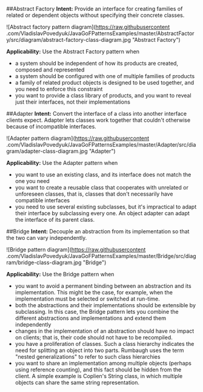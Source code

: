 ##Abstract Factory
**Intent:** Provide an interface for creating families of related or dependent objects without specifying their concrete classes.

![Abstract factory pattern diagram](https://raw.githubusercontent
.com/VladislavPovedyuk/JavaGoFPatternsExamples/master/AbstractFactory/src/diagram/abstract-factory-class-diagram.jpg "Abstract Factory")

**Applicability:** Use the Abstract Factory pattern when
* a system should be independent of how its products are created, composed and represented
* a system should be configured with one of multiple families of products
* a family of related product objects is designed to be used together, and you need to enforce this constraint
* you want to provide a class library of products, and you want to reveal just their interfaces, not their implementations

##Adapter
**Intent:** Convert the interface of a class into another interface clients expect. Adapter lets classes work together that couldn't otherwise because of incompatible interfaces.

![Adapter pattern diagram](https://raw.githubusercontent
.com/VladislavPovedyuk/JavaGoFPatternsExamples/master/Adapter/src/diagram/adapter-class-diagram.jpg "Adapter")

**Applicability:** Use the Adapter pattern when
* you want to use an existing class, and its interface does not match the one you need
* you want to create a reusable class that cooperates with unrelated or unforeseen classes, that is, classes that don't necessarily have compatible interfaces
* you need to use several existing subclasses, but it's impractical to adapt their interface by subclassing every one. An object adapter can adapt the interface of its parent class.

##Bridge
**Intent:** Decouple an abstraction from its implementation so that the two can vary independently.


![Bridge pattern diagram](https://raw.githubusercontent
.com/VladislavPovedyuk/JavaGoFPatternsExamples/master/Bridge/src/diagram/bridge-class-diagram.jpg "Bridge")

**Applicability:** Use the Bridge pattern when
* you want to avoid a permanent binding between an abstraction and its implementation. This might be the case, for example, when the implementation must be selected or switched at run-time.
* both the abstractions and their implementations should be extensible by subclassing. In this case, the Bridge pattern lets you combine the different abstractions and implementations and extend them independently
* changes in the implementation of an abstraction should have no impact on clients; that is, their code should not have to be recompiled.
* you have a proliferation of classes. Such a class hierarchy indicates the need for splitting an object into two parts. Rumbaugh uses the term "nested generalizations" to refer to such class hierarchies
* you want to share an implementation among multiple objects (perhaps using reference counting), and this fact should be hidden from the client. A simple example is Coplien's String class, in which multiple objects can share the same string representation.

